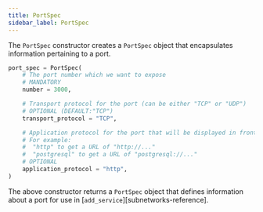 ```yaml
---
title: PortSpec
sidebar_label: PortSpec
---
```


The `PortSpec` constructor creates a `PortSpec` object that encapsulates information pertaining to a port.

```python
port_spec = PortSpec(
    # The port number which we want to expose
    # MANDATORY
    number = 3000,

    # Transport protocol for the port (can be either "TCP" or "UDP")
    # OPTIONAL (DEFAULT:"TCP")
    transport_protocol = "TCP",

    # Application protocol for the port that will be displayed in front of URLs containing the port
    # For example:
    #  "http" to get a URL of "http://..."
    #  "postgresql" to get a URL of "postgresql://..."
    # OPTIONAL
    application_protocol = "http",
)
```
The above constructor returns a `PortSpec` object that defines information about a port for use in [`add_service`][subnetworks-reference].

<!--------------- ONLY LINKS BELOW THIS POINT ---------------------->
[future-references-reference]: ../concepts-reference/future-references.md
[add-service-reference]: ./plan.md#add_service
